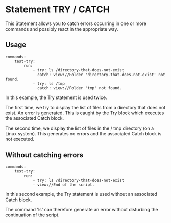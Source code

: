 # Statement TRY / CATCH

This Statement allows you to catch errors occurring in one or more commands and possibly react in the appropriate way.

## Usage

```
commands:
    test-try:
        run:
            - try: ls /directory-that-does-not-exist
              catch: view://Folder 'directory-that-does-not-exist' not found.
            - try: ls /tmp
              catch: view://Folder 'tmp' not found.
```

In this example, the Try statement is used twice.

The first time, we try to display the list of files from a directory that does not exist. An error is generated. This is caught by the Try block which executes the associated Catch block.

The second time, we display the list of files in the / tmp directory (on a Linux system). This generates no errors and the associated Catch block is not executed.

## Without catching errors

```
commands:
    test-try:
        run:
            - try: ls /directory-that-does-not-exist
            - view://End of the script.
```

In this second example, the Try statement is used without an associated Catch block.

The command 'ls' can therefore generate an error without disturbing the continuation of the script.